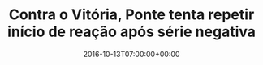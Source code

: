 ---
layout: post
title: "Contra o Vitória, Ponte tenta repetir início de reação após série negativa"
date: 2016-10-13T07:00:00+00:00
external_link: "http://globoesporte.globo.com/sp/campinas-e-regiao/futebol/times/ponte-preta/noticia/2016/10/contra-o-vitoria-ponte-tenta-repetir-inicio-de-reacao-apos-serie-negativa.html"
categories: news globo.com
---
